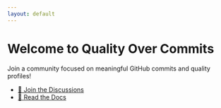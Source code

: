 ```yaml
---
layout: default
---
```

# Welcome to Quality Over Commits

Join a community focused on meaningful GitHub commits and quality profiles!

- [💬 Join the Discussions](https://github.com/TheSolutionDeskAndCompany/quality-over-commits/discussions)
- [📄 Read the Docs](https://github.com/TheSolutionDeskAndCompany/quality-over-commits/blob/main/README.md)
